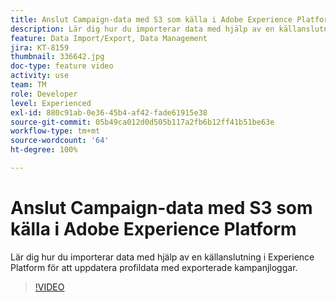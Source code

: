 ```yaml
---
title: Anslut Campaign-data med S3 som källa i Adobe Experience Platform
description: Lär dig hur du importerar data med hjälp av en källanslutning i Experience Platform för att uppdatera profildata med exporterade kampanjloggar.
feature: Data Import/Export, Data Management
jira: KT-8159
thumbnail: 336642.jpg
doc-type: feature video
activity: use
team: TM
role: Developer
level: Experienced
exl-id: 880c91ab-0e36-45b4-af42-fade61915e38
source-git-commit: 05b49ca012d0d505b117a2fb6b12ff41b51be63e
workflow-type: tm+mt
source-wordcount: '64'
ht-degree: 100%

---
```


# Anslut Campaign-data med S3 som källa i Adobe Experience Platform

Lär dig hur du importerar data med hjälp av en källanslutning i Experience Platform för att uppdatera profildata med exporterade kampanjloggar.

>[!VIDEO](https://video.tv.adobe.com/v/336642?quality=12&learn=on)
